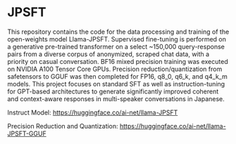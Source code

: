 # JPSFT

This repository contains the code for the data processing and training of the open-weights model Llama-JPSFT. Supervised fine-tuning is performed on a generative pre-trained transformer on a select ~150,000 query-response pairs from a diverse corpus of anonymized, scraped chat data, with a priority on casual conversation. BF16 mixed precision training was executed on NVIDIA A100 Tensor Core GPUs. Precision reduction/quantization from safetensors to GGUF was then completed for FP16, q8_0, q6_k, and q4_k_m models. This project focuses on standard SFT as well as instruction-tuning for GPT-based architectures to generate significantly improved coherent and context-aware responses in multi-speaker conversations in Japanese.

Instruct Model: https://huggingface.co/ai-net/llama-JPSFT

Precision Reduction and Quantization: https://huggingface.co/ai-net/llama-JPSFT-GGUF
